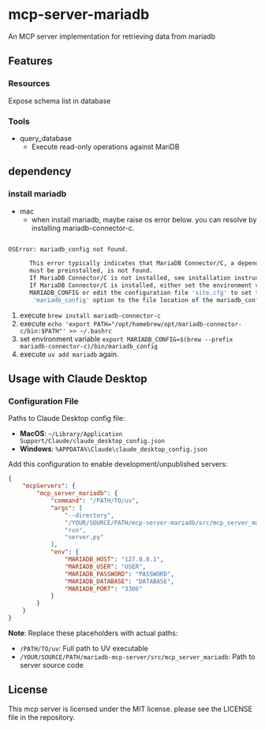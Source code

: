 # mcp-server-mariadb

An MCP server implementation for retrieving data from mariadb

## Features

### Resources

Expose schema list in database

### Tools

- query_database
  - Execute read-only operations against MariDB

## dependency

### install mariadb

- mac
  - when install mariadb,
maybe raise os error below.
you can resolve by installing mariadb-connector-c.

```bash

OSError: mariadb_config not found.

      This error typically indicates that MariaDB Connector/C, a dependency which
      must be preinstalled, is not found.
      If MariaDB Connector/C is not installed, see installation instructions
      If MariaDB Connector/C is installed, either set the environment variable
      MARIADB_CONFIG or edit the configuration file 'site.cfg' to set the
       'mariadb_config' option to the file location of the mariadb_config utility.


```

1. execute `brew install mariadb-connector-c`
2. execute `echo 'export PATH="/opt/homebrew/opt/mariadb-connector-c/bin:$PATH"' >> ~/.bashrc`
3. set environment variable `export MARIADB_CONFIG=$(brew --prefix mariadb-connector-c)/bin/mariadb_config`
4. execute `uv add mariadb` again.

## Usage with Claude Desktop

### Configuration File

Paths to Claude Desktop config file:

- **MacOS**: `~/Library/Application Support/Claude/claude_desktop_config.json`
- **Windows**: `%APPDATA%\Claude\claude_desktop_config.json`

Add this configuration to enable development/unpublished servers:

```json
{
    "mcpServers": {
        "mcp_server_mariadb": {
            "command": "/PATH/TO/uv",
            "args": [
                "--directory",
                "/YOUR/SOURCE/PATH/mcp-server-mariadb/src/mcp_server_mariadb",
                "run",
                "server.py"
            ],
            "env": {
                "MARIADB_HOST": "127.0.0.1",
                "MARIADB_USER": "USER",
                "MARIADB_PASSWORD": "PASSWORD",
                "MARIADB_DATABASE": "DATABASE",
                "MARIADB_PORT": "3306"
            }
        }
    }
}
```

**Note**: Replace these placeholders with actual paths:

- `/PATH/TO/uv`: Full path to UV executable
- `/YOUR/SOURCE/PATH/mariadb-mcp-server/src/mcp_server_mariadb`: Path to server source code

## License

This mcp server is licensed under the MIT license.  please see the LICENSE file in the repository.

